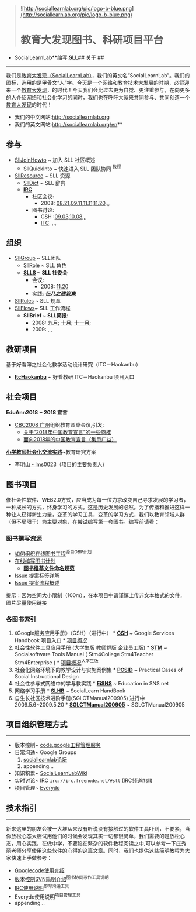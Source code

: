 > ![http://sociallearnlab.org/pic/logo-b-blue.png](http://sociallearnlab.org/pic/logo-b-blue.png)
> # 教育大发现图书、科研项目平台 #
  * SocialLearnLab**缩写:**SLL**## 关于 ##

---

我们是[教育大发现（SocialLearnLab）](http://www.sociallearnlab.org)，我们的英文名“SocialLearnLab”。我们的图标，选用的是甲骨文“人”字。今天是一个网络和教育技术大发展的时期，必将迎来一个[教育大发现](http://www.sociallearnlab.org)，的时代！今天我们会比过去更为自觉、更注重参与，在向更多的人介绍网络和社会化学习的同时，我们也在呼吁大家来共同参与、共同创造一个[教育大发现](http://www.sociallearnlab.org)的时代！
  * 我们的中文网站:http://sociallearnlab.org
  * 我们的英文网站:http://sociallearnlab.org/en**


## 参与 ##
  * [SllJoinHowto](SllJoinHowto.md) ~ 加入 SLL 社区概述
    * SllQuickInto ~ 快速进入 SLL 团队协同 <sup>教程</sup>
  * [SllResource](SllResource.md) ~ SLL 资源
    * [SllDict](SllDict.md) ~ SLL 辞典
    * **[IRC](UsageIRC.md)**
      * 社区会议:
        * 2008: [08.21](SllIrc080821.md),[09.11](SllIrc080911.md),[11.11](SllIrc081111.md),[11.20](SllIrc081120.md),,,
      * 图书讨论:
        * GSH :[09.03](GshIrc080903.md),[10.08](GshIrc081008.md),,,
        * [ITC](ItcHaokanbu.md): ,,,

## 组织 ##
  * [SllGroup](SllGroup.md) ~ SLL团队
    * [SllRole](SllRole.md) ~ SLL 角色
    * **[SLLS](SLLS.md) ~ SLL 社委会**
      * 会议:
        * 2008: [11.20](EduAnnIrc081120.md)
      * 实践: _**[仨儿之建议集](SllPrjZQ.md)**_
  * [SllRules](SllRules.md) ~ SLL 规章
  * [SllFlows](SllFlows.md)~ SLL 工作流程
    * **SllBrief ~ SLL简报**:
      * 2008: [九月](SllBrief080901.md); [十月](SllBrief081001.md); [十一月](SllBrief081101.md);
      * 2009: ,,,

## 教研项目 ##

基于好看簿之社会化教学活动设计研究（ITC－Haokanbu）
  * **[ItcHaokanbu](ItcHaokanbu.md)** ~ 好看教研 ITC－Haokanbu 项目入口

## 社会项目 ##
**EduAnn2018 ~ 2018 宣言**
  * [CBC2008 广州](http://www.cnbloggercon.org/blog/)组织教育圆桌会议,引发:
    * [关于“2018年中国教育宣言”的一些商榷](http://groups.google.com/group/Edu2/browse_thread/thread/59bc377a0c28ab6e)
    * [面向2018年的中国教育宣言（集思广益）](https://groups.google.com/group/sociallearnlab-members/browse_thread/thread/2d1d7ad043c1d2e3)

**[小学教师社会化交流实践](SNSforTecher.md)**~教育研究方案
  * [李明山 - lms0023](http://xgxx.haokanbu.com)（项目的主要负责人)

## 图书项目 ##
像社会性软件、WEB2.0方式，应当成为每一位力求改变自己寻求发展的学习者，一种成长的方式，终身学习的方式。这是历史发展的必然。为了传播和推进这样一种让人获得新生力量，变革的学习工具，变革的学习方式，我们以教育领域人群（但不局限于）为主要对象，在尝试编写第一套图书。编写前请看：

### 图书撰写资源 ###

  * [如何组织在线图书工程](HowtoBuildBookOnLine.md)<sup>源自OBP计划</sup>
  * [在线编写图书计划](BookOnLinePlan.md)
    * **[图书维基文件命名规范](UsageDocName.md)**
  * [Issue 提案标签详解](IssueTags.md)
  * [Issue 提案流程概述](IssueFlow.md)

提示：因为空间大小限制（100m），在本项目中请谨慎上传非文本格式的文件，图片尽量使用链接


### 各图书索引 ###

  1. 《Google服务应用手册》（GSH）（进行中）
    * **[GSH](GSH.md)** ~ Google Services Handbook 项目入口
    * [项目概况](http://sociallearnlab.org/?page_id=235)
  1. 社会性软件工具应用手册 (大学生版 教师群版 企业员工版)
    * **[STM](STM.md)** ~ Socialsoftware Tools Manual ( Stm4College Stm4Teacher Stm4Enterprise )
    * [项目概况](http://sociallearnlab.org/?page_id=302)<sup>大学生版</sup>
  1. 社会化网络环境下的教学设计与实施案例集
    * **[PCSID](PCSID.md)** ~ Practical Cases of Social Instructional Design
  1. 社会性参与式网络中的学与教实践
    * **[EiSNS](EiSNS.md)** ~ Education in SNS net
  1. 网络学习手册
    * **[SLHB](SLHB.md)** ~ SocialLearn HandBook
  1. 自生长社区技术进阶手册(SGLCTManual200905) 进行中2009.5.6~2009.5.20
    * **[SGLCTManual200905](SGLCTManual200905.md)** ~ SGLCTManual200905

## 项目组织管理方式 ##

---

  * 版本控制~ [code.google工程管理服务](http://code.google.com/p/sociallearnlab)
  * 日常沟通~ Google Groups
    1. [sociallearnlab论坛](https://groups.google.com/group/sociallearnlab)
    1. appending...
  * 知识积累~ [SocialLearnLabWiki](http://sociallearnlab.org/wiki)
  * 实时讨论~ IRC `irc://irc.freenode.net/#sll` (IRC频道#sll)
  * 项目管理~ [Everydo](http://sociallearnlab.everydo.com)

## 技术指引 ##

---

新来这里的朋友会被一大堆从来没有听说没有接触过的软件工具吓到，不要紧，当你放松心态大胆试用他们的时候会发现其实一切都很简单，我们需要的是放松心态，用心实践，在做中学，不要陷在繁杂的软件教程阅读之中,可以参考一下庄秀丽老师分享使用这些软件的心得的[这篇文章](http://sociallearnlab.org/blog/?p=303)。同时，我们也提供这些简明教程为大家快速上手做参考：
  * [Googlecode使用介绍](http://code.google.com/p/sociallearnlab/wiki/UsageGooglecode)
  * [版本控制SVN简明介绍](http://code.google.com/p/sociallearnlab/wiki/UsageSVN)<sup>图书协同写作工具说明</sup>
  * [IRC使用说明](http://code.google.com/p/sociallearnlab/wiki/UsageIRC)<sup>即时沟通工具</sup>
  * [Everydo使用说明](http://code.google.com/p/sociallearnlab/wiki/UsageEverydo)<sup>项目管理工具</sup>
  * appending...
